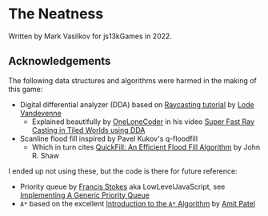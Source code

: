 # The Neatness

Written by Mark Vasilkov for js13kGames in 2022.

## Acknowledgements

The following data structures and algorithms
were harmed in the making of this game:

* Digital differential analyzer (DDA) based on
  [Raycasting tutorial][ack1] by [Lode Vandevenne][ack2]
    * Explained beautifully by [OneLoneCoder][ack3] in his video
      [Super Fast Ray Casting in Tiled Worlds using DDA][ack4]
* Scanline flood fill inspired by Pavel Kukov's q-floodfill
    * Which in turn cites
      [QuickFill: An Efficient Flood Fill Algorithm][ack5]
      by John R. Shaw

I ended up not using these, but the code is there for future reference:

* Priority queue by [Francis Stokes][ack6] aka LowLevelJavaScript,
  see [Implementing A Generic Priority Queue][ack7]
* `A*` based on the excellent
  [Introduction to the `A*` Algorithm][ack8] by [Amit Patel][ack9]

[ack1]: https://lodev.org/cgtutor/raycasting.html
[ack2]: https://github.com/lvandeve
[ack3]: https://github.com/OneLoneCoder
[ack4]: https://youtu.be/NbSee-XM7WA
[ack5]: https://www.codeproject.com/Articles/6017/QuickFill-An-Efficient-Flood-Fill-Algorithm
[ack6]: https://github.com/LowLevelJavaScript
[ack7]: https://youtu.be/M6OW0KNkhhs
[ack8]: https://www.redblobgames.com/pathfinding/a-star/introduction.html
[ack9]: https://github.com/redblobgames
